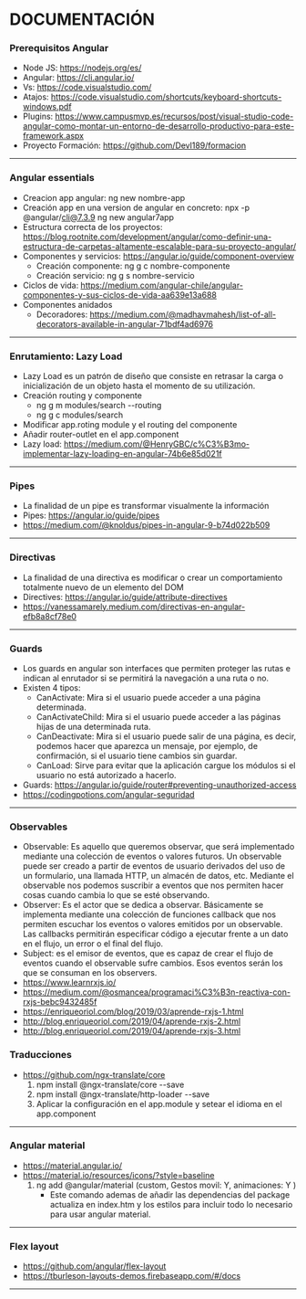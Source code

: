 # DOCUMENTACIÓN

### Prerequisitos Angular

- Node JS: https://nodejs.org/es/
- Angular: https://cli.angular.io/
- Vs: https://code.visualstudio.com/
- Atajos: https://code.visualstudio.com/shortcuts/keyboard-shortcuts-windows.pdf
- Plugins: https://www.campusmvp.es/recursos/post/visual-studio-code-angular-como-montar-un-entorno-de-desarrollo-productivo-para-este-framework.aspx
- Proyecto Formación: https://github.com/Devl189/formacion
____________________________________________________________

### Angular essentials

- Creacion app angular: ng new nombre-app
- Creación app en una version de angular en concreto: npx -p @angular/cli@7.3.9 ng new angular7app
- Estructura correcta de los proyectos: https://blog.rootnite.com/development/angular/como-definir-una-estructura-de-carpetas-altamente-escalable-para-su-proyecto-angular/
- Componentes y servicios: https://angular.io/guide/component-overview
    * Creación componente: ng g c nombre-componente
    * Creación servicio: ng g s nombre-servicio
- Ciclos de vida: https://medium.com/angular-chile/angular-componentes-y-sus-ciclos-de-vida-aa639e13a688
- Componentes anidados
    * Decoradores: https://medium.com/@madhavmahesh/list-of-all-decorators-available-in-angular-71bdf4ad6976
____________________________________________________________

### Enrutamiento: Lazy Load

- Lazy Load es un patrón de diseño que consiste en retrasar la carga o inicialización de un objeto hasta el momento de su utilización.
- Creación routing y componente
    * ng g m modules/search --routing
    * ng g c modules/search
- Modificar app.roting module y el routing del componente
- Añadir router-outlet en el app.component
- Lazy load: https://medium.com/@HenryGBC/c%C3%B3mo-implementar-lazy-loading-en-angular-74b6e85d021f
____________________________________________________________

### Pipes

- La finalidad de un pipe es transformar visualmente la información
- Pipes: https://angular.io/guide/pipes
- https://medium.com/@knoldus/pipes-in-angular-9-b74d022b509
____________________________________________________________

### Directivas

- La finalidad de una directiva es modificar o crear un comportamiento totalmente nuevo de un elemento del DOM
- Directives: https://angular.io/guide/attribute-directives
- https://vanessamarely.medium.com/directivas-en-angular-efb8a8cf78e0
____________________________________________________________

### Guards
- Los guards en angular son interfaces que permiten proteger las rutas e indican al enrutador si se permitirá la navegación a una ruta o no.
- Existen 4 tipos:
    * CanActivate: Mira si el usuario puede acceder a una página determinada.
    * CanActivateChild: Mira si el usuario puede acceder a las páginas hijas de una determinada ruta.
    * CanDeactivate: Mira si el usuario puede salir de una página, es decir, podemos hacer que aparezca un mensaje, por ejemplo, de confirmación, si el usuario tiene cambios sin guardar.
    * CanLoad: Sirve para evitar que la aplicación cargue los módulos si el usuario no está autorizado a hacerlo.
- Guards: https://angular.io/guide/router#preventing-unauthorized-access
- https://codingpotions.com/angular-seguridad
____________________________________________________________

### Observables

- Observable: Es aquello que queremos observar, que será implementado mediante una colección de eventos o valores futuros. Un observable puede ser creado a partir de eventos de usuario derivados del uso de un formulario, una llamada HTTP, un almacén de datos, etc. Mediante el observable nos podemos suscribir a eventos que nos permiten hacer cosas cuando cambia lo que se esté observando.
- Observer: Es el actor que se dedica a observar. Básicamente se implementa mediante una colección de funciones callback que nos permiten escuchar los eventos o valores emitidos por un observable. Las callbacks permitirán especificar código a ejecutar frente a un dato en el flujo, un error o el final del flujo.
- Subject: es el emisor de eventos, que es capaz de crear el flujo de eventos cuando el observable sufre cambios. Esos eventos serán los que se consuman en los observers.
- https://www.learnrxjs.io/
- https://medium.com/@osmancea/programaci%C3%B3n-reactiva-con-rxjs-bebc9432485f
- https://enriqueoriol.com/blog/2019/03/aprende-rxjs-1.html
- http://blog.enriqueoriol.com/2019/04/aprende-rxjs-2.html
- http://blog.enriqueoriol.com/2019/04/aprende-rxjs-3.html

### Traducciones

- https://github.com/ngx-translate/core
    1) npm install @ngx-translate/core --save
    2) npm install @ngx-translate/http-loader --save
    3) Aplicar la configuración en el app.module y setear el idioma en el app.component
____________________________________________________________

### Angular material

- https://material.angular.io/
- https://material.io/resources/icons/?style=baseline
    1)  ng add @angular/material (custom, Gestos movil: Y, animaciones: Y )
        * Este comando ademas de añadir las dependencias del package actualiza en index.htm y los estilos para incluir todo lo necesario para usar angular material.
____________________________________________________________

### Flex layout

- https://github.com/angular/flex-layout
- https://tburleson-layouts-demos.firebaseapp.com/#/docs
____________________________________________________________
